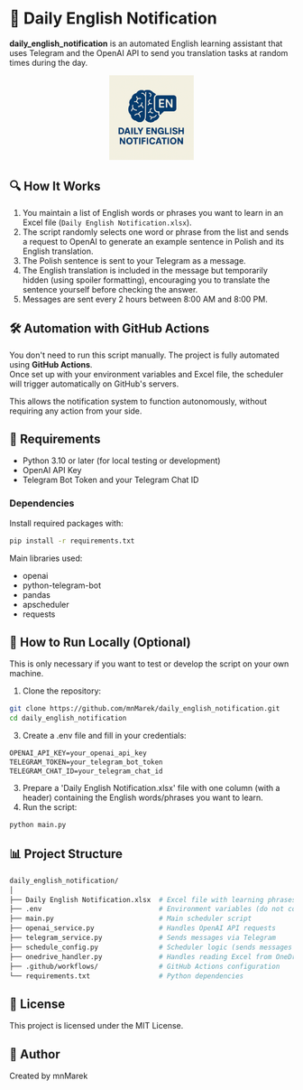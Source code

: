 # 🧠 Daily English Notification

**daily_english_notification** is an automated English learning assistant that uses Telegram and the OpenAI API to send you translation tasks at random times during the day.

<p align="center">
  <img src="icon.png" alt="Daily English Notification Icon" width="150"/>
</p>

## 🔍 How It Works

1. You maintain a list of English words or phrases you want to learn in an Excel file (`Daily English Notification.xlsx`).
2. The script randomly selects one word or phrase from the list and sends a request to OpenAI to generate an example sentence in Polish and its English translation.
3. The Polish sentence is sent to your Telegram as a message.
4. The English translation is included in the message but temporarily hidden (using spoiler formatting), encouraging you to translate the sentence yourself before checking the answer.
5. Messages are sent every 2 hours between 8:00 AM and 8:00 PM.

## 🛠️ Automation with GitHub Actions

You don't need to run this script manually. The project is fully automated using **GitHub Actions**.  
Once set up with your environment variables and Excel file, the scheduler will trigger automatically on GitHub's servers.

This allows the notification system to function autonomously, without requiring any action from your side.

## 🧰 Requirements

- Python 3.10 or later (for local testing or development)
- OpenAI API Key
- Telegram Bot Token and your Telegram Chat ID

### Dependencies

Install required packages with:

```bash
pip install -r requirements.txt
```
Main libraries used:
- openai
- python-telegram-bot
- pandas
- apscheduler
- requests

## 🚀 How to Run Locally (Optional)
This is only necessary if you want to test or develop the script on your own machine.
1. Clone the repository:
```bash
git clone https://github.com/mnMarek/daily_english_notification.git
cd daily_english_notification
```

3. Create a .env file and fill in your credentials:
```env
OPENAI_API_KEY=your_openai_api_key
TELEGRAM_TOKEN=your_telegram_bot_token
TELEGRAM_CHAT_ID=your_telegram_chat_id
```
3. Prepare a 'Daily English Notification.xlsx' file with one column (with a header) containing the English words/phrases you want to learn.
4. Run the script:
```bash
python main.py
```

## 📊 Project Structure
```bash
daily_english_notification/
│
├── Daily English Notification.xlsx  # Excel file with learning phrases
├── .env                             # Environment variables (do not commit this file)
├── main.py                          # Main scheduler script
├── openai_service.py                # Handles OpenAI API requests
├── telegram_service.py              # Sends messages via Telegram
├── schedule_config.py               # Scheduler logic (sends messages every 2h)
├── onedrive_handler.py              # Handles reading Excel from OneDrive (optional)
├── .github/workflows/               # GitHub Actions configuration
└── requirements.txt                 # Python dependencies
```

## 📄 License
This project is licensed under the MIT License.

## 🙋 Author
Created by mnMarek
